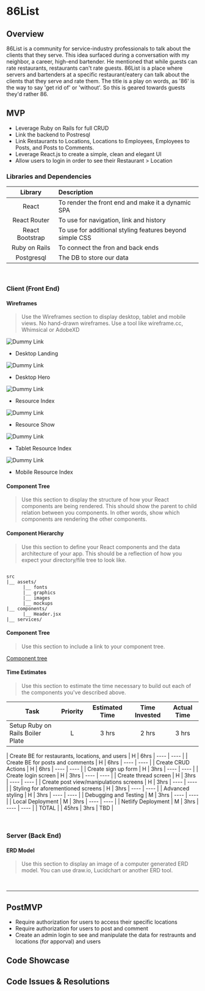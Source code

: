 # 86List

## Overview

86List is a community for service-industry professionals to talk about the clients that they serve. This idea surfaced during a conversation with my neighbor, a career, high-end bartender. He mentioned that while guests can rate restaurants, restaurants can't rate guests. 86List is a place where servers and bartenders at a specific restaurant/eatery can talk about the clients that they serve and rate them. The title is a play on words, as '86' is the way to say 'get rid of' or 'without'. So this is geared towards guests they'd rather 86.

## MVP

- Leverage Ruby on Rails for full CRUD
- Link the backend to Postresql
- Link Restaurants to Locations, Locations to Employees, Employees to Posts, and Posts to Comments.
- Leverage React.js to create a simple, clean and elegant UI
- Allow users to login in order to see their Restaurant > Location

### Libraries and Dependencies

|     Library     | Description                                              |
| :-------------: | :------------------------------------------------------- |
|      React      | To render the front end and make it a dynamic SPA        |
|  React Router   | To use for navigation, link and history                  |
| React Bootstrap | To use for additional styling features beyond simple CSS |
|  Ruby on Rails  | To connect the fron and back ends                        |
|   Postgresql    | The DB to store our data                                 |

<br>

### Client (Front End)

#### Wireframes

> Use the Wireframes section to display desktop, tablet and mobile views. No hand-drawn wireframes. Use a tool like wireframe.cc, Whimsical or AdobeXD

![Dummy Link](url)

- Desktop Landing

![Dummy Link](url)

- Desktop Hero

![Dummy Link](url)

- Resource Index

![Dummy Link](url)

- Resource Show

![Dummy Link](url)

- Tablet Resource Index

![Dummy Link](url)

- Mobile Resource Index

#### Component Tree

> Use this section to display the structure of how your React components are being rendered. This should show the parent to child relation between you components. In other words, show which components are rendering the other components.

#### Component Hierarchy

> Use this section to define your React components and the data architecture of your app. This should be a reflection of how you expect your directory/file tree to look like.

```structure

src
|__ assets/
      |__ fonts
      |__ graphics
      |__ images
      |__ mockups
|__ components/
      |__ Header.jsx
|__ services/

```

#### Component Tree

> Use this section to include a link to your component tree.

[Component tree](url)

#### Time Estimates

> Use this section to estimate the time necessary to build out each of the components you've described above.

| Task                             | Priority | Estimated Time | Time Invested | Actual Time |
| -------------------------------- | :------: | :------------: | :-----------: | :---------: |
| Setup Ruby on Rails Boiler Plate |    L     |     3 hrs      |     2 hrs     |    3 hrs    |

| Create BE for restaurants, locations, and users | H | 6hrs | ---- | ---- |
| Create BE for posts and comments | H | 6hrs | ---- | ---- |
| Create CRUD Actions | H | 6hrs | ---- | ---- |
| Create sign up form | H | 3hrs | ---- | ---- |
| Create login screen | H | 3hrs | ---- | ---- |
| Create thread screen | H | 3hrs | ---- | ---- |
| Create post view/manipulations screens | H | 3hrs | ---- | ---- |
| Styling for aforementioned screens | H | 3hrs | ---- | ---- |
| Advanced styling | H | 3hrs | ---- | ---- |
| Debugging and Testing | M | 3hrs | ---- | ---- |
| Local Deployment | M | 3hrs | ---- | ---- |
| Netlify Deployment | M | 3hrs | ---- | ---- |
| TOTAL | | 45hrs | 3hrs | TBD |

<br>

### Server (Back End)

#### ERD Model

> Use this section to display an image of a computer generated ERD model. You can use draw.io, Lucidchart or another ERD tool.

<br>

---

## PostMVP

- Require authorization for users to access their specific locations
- Require authorization for users to post and comment
- Create an admin login to see and manipulate the data for restraunts and locations (for apporval) and users

## Code Showcase

## Code Issues & Resolutions
